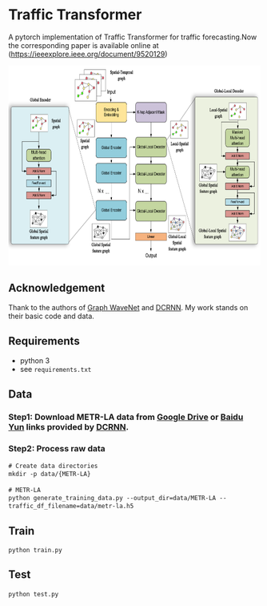 # Traffic Transformer
A pytorch implementation of Traffic Transformer for traffic forecasting.Now the corresponding paper is available online at (https://ieeexplore.ieee.org/document/9520129)

<img width="800" height="400" src=fig2.png>

## Acknowledgement
Thank to the authors of [Graph WaveNet](https://github.com/nnzhan/Graph-WaveNet) and [DCRNN](https://github.com/liyaguang/DCRNN).
My work stands on their basic code and data.

## Requirements
- python 3
- see `requirements.txt`

## Data

### Step1: Download METR-LA data from [Google Drive](https://drive.google.com/open?id=10FOTa6HXPqX8Pf5WRoRwcFnW9BrNZEIX) or [Baidu Yun](https://pan.baidu.com/s/14Yy9isAIZYdU__OYEQGa_g) links provided by [DCRNN](https://github.com/liyaguang/DCRNN). 

### Step2: Process raw data 

```
# Create data directories
mkdir -p data/{METR-LA}

# METR-LA
python generate_training_data.py --output_dir=data/METR-LA --traffic_df_filename=data/metr-la.h5

```
## Train

```
python train.py
```

## Test
```
python test.py
```


